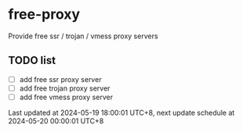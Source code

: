 
# free-proxy
Provide free ssr / trojan / vmess proxy servers


## TODO list
- [ ] add free ssr proxy server
- [ ] add free trojan proxy server
- [ ] add free vmess proxy server

Last updated at 2024-05-19 18:00:01 UTC+8, next update schedule at 2024-05-20 00:00:01 UTC+8

